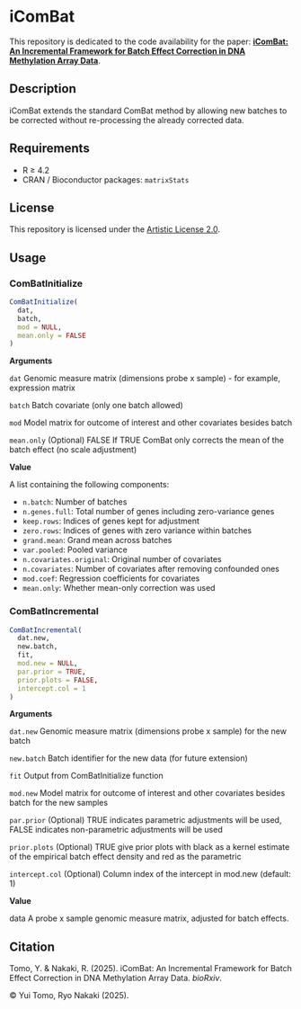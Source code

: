 # iComBat

This repository is dedicated to the code availability for the paper: [**iComBat: An Incremental Framework for Batch Effect Correction in DNA Methylation Array Data**](https://doi.org/10.1101/2025.05.06.652337).

## Description

iComBat extends the standard ComBat method by allowing new batches to be corrected without re-processing the already corrected data.

## Requirements

- R ≥ 4.2
- CRAN / Bioconductor packages: `matrixStats`

## License

This repository is licensed under the [Artistic License 2.0](LICENSE).

## Usage

### ComBatInitialize

```r
ComBatInitialize(
  dat,
  batch,
  mod = NULL,
  mean.only = FALSE
)
```

**Arguments**

`dat`
Genomic measure matrix (dimensions probe x sample) - for example, expression matrix

`batch`
Batch covariate (only one batch allowed)

`mod`
Model matrix for outcome of interest and other covariates besides batch

`mean.only`
(Optional) FALSE If TRUE ComBat only corrects the mean of the batch effect (no scale adjustment)

**Value**

A list containing the following components:
- `n.batch`: Number of batches
- `n.genes.full`: Total number of genes including zero-variance genes
- `keep.rows`: Indices of genes kept for adjustment
- `zero.rows`: Indices of genes with zero variance within batches
- `grand.mean`: Grand mean across batches
- `var.pooled`: Pooled variance
- `n.covariates.original`: Original number of covariates
- `n.covariates`: Number of covariates after removing confounded ones
- `mod.coef`: Regression coefficients for covariates
- `mean.only`: Whether mean-only correction was used

### ComBatIncremental

```r
ComBatIncremental(
  dat.new,
  new.batch,
  fit,
  mod.new = NULL,
  par.prior = TRUE,
  prior.plots = FALSE,
  intercept.col = 1
)
```

**Arguments**

`dat.new`
Genomic measure matrix (dimensions probe x sample) for the new batch

`new.batch`
Batch identifier for the new data (for future extension)

`fit`
Output from ComBatInitialize function

`mod.new`
Model matrix for outcome of interest and other covariates besides batch for the new samples

`par.prior`
(Optional) TRUE indicates parametric adjustments will be used, FALSE indicates non-parametric adjustments will be used

`prior.plots`
(Optional) TRUE give prior plots with black as a kernel estimate of the empirical batch effect density and red as the parametric

`intercept.col`
(Optional) Column index of the intercept in mod.new (default: 1)

**Value**

data A probe x sample genomic measure matrix, adjusted for batch effects.

## Citation

Tomo, Y. & Nakaki, R. (2025). iComBat: An Incremental Framework for Batch Effect Correction in DNA Methylation Array Data. *bioRxiv*. 

© Yui Tomo, Ryo Nakaki (2025).
